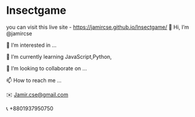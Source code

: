 # Insectgame
you can visit this live site - https://jamircse.github.io/Insectgame/
👋 Hi, I’m @jamircse

 👀 I’m interested in ...

🌱 I’m currently learning JavaScript,Python,

💞️ I’m looking to collaborate on ...

📫 How to reach me ...

✉️ Jamir.cse@gmail.com

📞 +8801937950750
